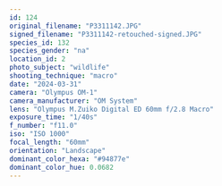 ```yaml
---
id: 124
original_filename: "P3311142.JPG"
signed_filename: "P3311142-retouched-signed.JPG"
species_id: 132
species_gender: "na"
location_id: 2
photo_subject: "wildlife"
shooting_technique: "macro"
date: "2024-03-31"
camera: "Olympus OM-1"
camera_manufacturer: "OM System"
lens: "Olympus M.Zuiko Digital ED 60mm f/2.8 Macro"
exposure_time: "1/40s"
f_number: "f11.0"
iso: "ISO 1000"
focal_length: "60mm"
orientation: "Landscape"
dominant_color_hexa: "#94877e"
dominant_color_hue: 0.0682
---
```

